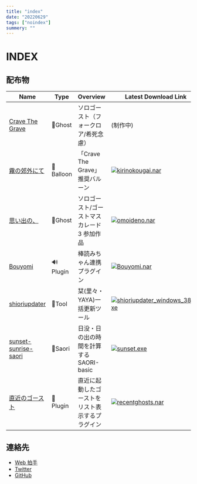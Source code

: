 ```yaml
---
title: "index"
date: "20220629"
tags: ["noindex"]
summery: ""
---
```


# INDEX

## 配布物

| Name                                                                             | Type      | Overview                                         | Latest Download Link                                                                                                                                                                                                                                                   |
| -------------------------------------------------------------------------------- | --------- | ------------------------------------------------ | ---------------------------------------------------------------------------------------------------------------------------------------------------------------------------------------------------------------------------------------------------------------------- |
| [Crave The Grave](https://github.com/apxxxxxxe/Haine#readme)                     | 👻Ghost   | ソロゴースト（フォークロア/希死念慮）            | (制作中)                                                                                                                                                                                                                                                               |
| [霧の郊外にて](https://github.com/apxxxxxxe/kirinokougai#readme)                 | 🎈Balloon | 「Crave The Grave」推奨バルーン                  | [![kirinokougai.nar](https://img.shields.io/github/v/release/apxxxxxxe/kirinokougai?color=%237e7958&label=kirinokougai.nar&logo=github)](https://github.com/apxxxxxxe/kirinokougai/releases/latest/download/kirinokougai.nar)                                          |
| [思い出の、](https://github.com/apxxxxxxe/Youto#readme)                          | 👻Ghost   | ソロゴースト/ゴーストマスカレード 3 参加作品     | [![omoideno.nar](https://img.shields.io/github/v/release/apxxxxxxe/Youto?color=%23d196bb&label=omoideno.nar&logo=github)](https://github.com/apxxxxxxe/Youto/releases/latest/download/omoideno.nar)                                                                    |
| [Bouyomi](https://github.com/apxxxxxxe/Bouyomi#readme)                           | 🔊Plugin  | 棒読みちゃん連携プラグイン                       | [![Bouyomi.nar](https://img.shields.io/github/v/release/apxxxxxxe/Bouyomi?color=%2367ab7b&label=Bouyomi.nar&logo=github)](https://github.com/apxxxxxxe/Bouyomi/releases/latest/download/Bouyomi.nar)                                                                   |
| [shioriupdater](https://github.com/apxxxxxxe/shioriupdater#readme)               | 🔧Tool    | 栞(里々・YAYA)一括更新ツール                     | [![shioriupdater_windows_386.exe](https://img.shields.io/github/v/release/apxxxxxxe/shioriupdater?color=%2359a6b5&label=shioriupdater_windows_386.exe&logo=github)](https://github.com/apxxxxxxe/shioriupdater/releases/latest/download/shioriupdater_windows_386.exe) |
| [sunset-sunrise-saori](https://github.com/apxxxxxxe/sunset-sunrise-saori#readme) | 🌅Saori   | 日没・日の出の時間を計算する SAORI-basic         | [![sunset.exe](https://img.shields.io/github/v/release/apxxxxxxe/sunset-sunrise-saori?color=%23e3aa40&label=sunset.exe&logo=github)](https://github.com/apxxxxxxe/sunset-sunrise-saori/releases/latest/download/sunset.exe)                                            |
| [直近のゴースト](https://github.com/apxxxxxxe/recentghosts#readme)               | 👥Plugin  | 直近に起動したゴーストをリスト表示するプラグイン | [![recentghosts.nar](https://img.shields.io/github/v/release/apxxxxxxe/recentghosts?color=%23535178&label=recentghosts.nar&logo=github)](https://github.com/apxxxxxxe/recentghosts/releases/latest/download/recentghosts.nar)                                          |

## 連絡先

- [Web 拍手](http://clap.webclap.com/clap.php?id=apxxxxxxe)
- [Twitter](https://twitter.com/apxxxxxxe)
- [GitHub](https://github.com/apxxxxxxe)
